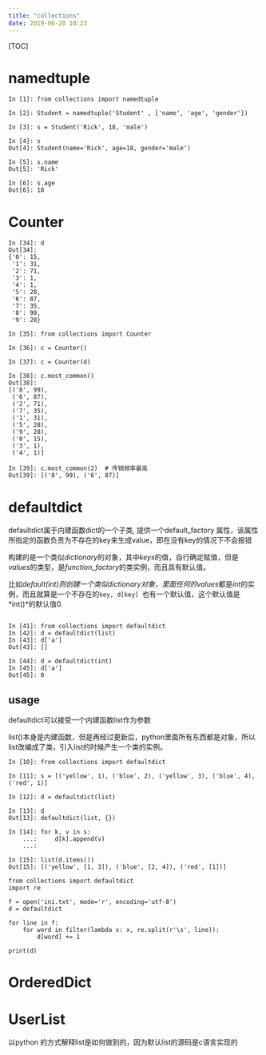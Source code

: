 ```yaml
---
title: "collections"
date: 2019-06-20 10:23
---
```

[TOC]



# namedtuple

```
In [1]: from collections import namedtuple

In [2]: Student = namedtuple('Student' , ['name', 'age', 'gender'])

In [3]: s = Student('Rick', 18, 'male')

In [4]: s
Out[4]: Student(name='Rick', age=18, gender='male')

In [5]: s.name
Out[5]: 'Rick'

In [6]: s.age
Out[6]: 18
```



# Counter

```
In [34]: d
Out[34]:
{'0': 15,
 '1': 31,
 '2': 71,
 '3': 1,
 '4': 1,
 '5': 28,
 '6': 87,
 '7': 35,
 '8': 99,
 '9': 28}

In [35]: from collections import Counter

In [36]: c = Counter()

In [37]: c = Counter(d)

In [38]: c.most_common()
Out[38]:
[('8', 99),
 ('6', 87),
 ('2', 71),
 ('7', 35),
 ('1', 31),
 ('5', 28),
 ('9', 28),
 ('0', 15),
 ('3', 1),
 ('4', 1)]

In [39]: c.most_common(2)  # 传销频率最高
Out[39]: [('8', 99), ('6', 87)]
```



# defaultdict

defaultdict属于内建函数dict的一个子类, 提供一个default_factory 属性，该属性所指定的函数负责为不存在的key来生成value，即在没有key的情况下不会报错



构建的是一个类似*dictionary*的对象，其中*keys*的值，自行确定赋值，但是*values*的类型，是*function_factory*的类实例，而且具有默认值。

比如*default(int)*则创建一个类似dictionary对象，里面任何的*values*都是*int*的实例，而且就算是一个不存在的`key, d[key] `也有一个默认值，这个默认值是*int()*的默认值0.

```

In [41]: from collections import defaultdict                                                                                                                               
In [42]: d = defaultdict(list)                                                                                                                                             
In [43]: d['a']                                                                                                                                                            Out[43]: []

In [44]: d = defaultdict(int)                                                                                                                                              
In [45]: d['a']                                                                                                                                                            Out[45]: 0
```

 



## usage

defaultdict可以接受一个内建函数list作为参数

list()本身是内建函数，但是再经过更新后，python里面所有东西都是对象，所以list改编成了类，引入list的时候产生一个类的实例。

```
In [10]: from collections import defaultdict

In [11]: s = [('yellow', 1), ('blue', 2), ('yellow', 3), ('blue', 4), ('red', 1)]

In [12]: d = defaultdict(list)

In [13]: d
Out[13]: defaultdict(list, {})

In [14]: for k, v in s:
    ...:     d[k].append(v)
    ...:

In [15]: list(d.items())
Out[15]: [('yellow', [1, 3]), ('blue', [2, 4]), ('red', [1])]
```





```
from collections import defaultdict
import re

f = open('ini.txt', mode='r', encoding='utf-8')
d = defaultdict

for line in f:
    for word in filter(lambda x: x, re.split(r'\s', line)):
        d[word] += 1

print(d)
```



# OrderedDict







# UserList

以python 的方式解释list是如何做到的，因为默认list的源码是c语言实现的

```

```















